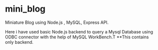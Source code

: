 # mini_blog
Miniature Blog using Node.js , MySQL, Express API.


Here i have used basic Node.js backend to query a Mysql Database using ODBC connector with the help of MySQL WorkBench.T
**This contains only backend. 

